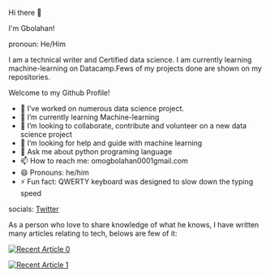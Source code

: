 
Hi there 👋

I'm Gbolahan!

pronoun: He/Him

I am a technical writer and Certified data science. I am currently learning machine-learning  on Datacamp.Fews of my projects done are shown on my repositories.

Welcome to my Github Profile!
- 🔭 I’ve worked on numerous data science project.
- 🌱 I’m currently learning Machine-learning
- 👯 I’m looking to collaborate, contribute and volunteer on a new data science project 
- 🤔 I’m looking for help and guide with machine learning
- 💬 Ask me about python programing language
- 📫 How to reach me: omogbolahan0001gmail.com
- 😄 Pronouns: he/him
- ⚡ Fun fact: QWERTY keyboard was designed to slow down the typing speed

socials:
[Twitter](www.twitter.com/abiolagbolahan3)

As a person who love to share knowledge of what he knows, I have written many articles relating to tech, belows are few of it:

<a target="_blank" href="https://github-readme-medium-recent-article.vercel.app/medium/@abiola0001/0"><img src="https://github-readme-medium-recent-article.vercel.app/medium/@abiola0001/0" alt="Recent Article 0">

<a target="_blank" href="https://github-readme-medium-recent-article.vercel.app/medium/@abiola0001/1"><img src="https://github-readme-medium-recent-article.vercel.app/medium/@abiola0001/1" alt="Recent Article 1">





